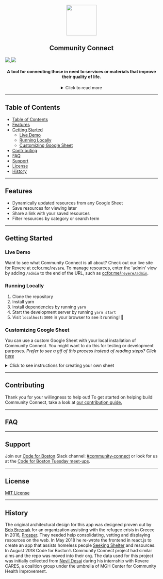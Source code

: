 <p align="center">
  <img src="https://github.com/codeforboston/communityconnect/blob/development/src/components/Header/Images/cc-mini-logo.png?raw=true" width="100px">
  <h2 align="center">Community Connect</h2>

  <a align="center" href="https://communityinviter.com/apps/cfb-public/code-for-boston-slack-invite">
    <img src="https://img.shields.io/badge/slack-codeforboston%20%23communityconnect-lightgrey.svg?logo=slack">
  </a>
  <img src="https://img.shields.io/github/commit-activity/m/codeforboston/communityconnect.svg">
</p>

<h4 align="center">A tool for connecting those in need to services or materials that improve their quality of life.</h4>
<details align="center">
  <summary>Click to read more</summary>
<p align="left">
"Community Connect" is a health resource web application that aims to consolidate information about businesses and organization available in communities that promote healthy lifestyle choices. A health resource is defined as services or materials that improve the quality of life of others, ranging from affordable child care, substance abuse counseling, domestic violence support, and more. We are working in conjunction with Massachusetts General Hospital's [Center for Community Health Improvement](https://www.massgeneral.org/cchi/), MGH Revere HealthCare Center, and Revere CARES Coalition to create an extensive database in our pilot region of Revere, Chelsea, Charlestown, and eventually the Greater Boston Area.
</p>
</details>

---

## Table of Contents 
- [Table of Contents](#Table-of-Contents)
- [Features](#Features)
- [Getting Started](#Getting-Started)
  - [Live Demo](#Live-Demo)
  - [Running Locally](#Running-Locally)
  - [Customizing Google Sheet](#Customizing-Google-Sheet)
- [Contributing](#Contributing)
- [FAQ](#FAQ)
- [Support](#Support)
- [License](#License)
- [History](#History)

---
## Features
- Dynamically updated resources from any Google Sheet
- Save resources for viewing later
- Share a link with your saved resources
- Filter resources by category or search term

---
## Getting Started
### Live Demo
Want to see what Community Connect is all about? Check out our live site for Revere at [ccfor.me/`revere`](http://ccfor.me/revere). To manage resources, enter the 'admin' view by adding `/admin` to the end of the URL, such as [ccfor.me/`revere/admin`](http://ccfor.me/revere/admin).

### Running Locally
1) Clone the repository 
2) Install yarn
3) Install dependencies by running `yarn`
4) Start the development server by running `yarn start`
5) Visit `localhost:3000` in your browser to see it running! 🎉
   
### Customizing Google Sheet
You can use a custom Google Sheet with your local installation of Community Connect. You might want to do this for testing or development purposes.
*Prefer to see a gif of this process instead of reading steps? Click [here](https://imgur.com/a/N6kdSjC)*
<details>
  <summary>Click to see instructions for creating your own sheet</summary>
  <ol>
   <li> Visit the <a href="https://docs.google.com/spreadsheets/d/1QolGVE4wVWSKdiWeMaprQGVI6MsjuLZXM5XQ6mTtONA/edit#gid=0">current spreadsheet</a></li>
   <li>Click File and select Make a Copy</li>
   <li>Click OK</li>
   <li>When viewing your copy, click SHARE in the upper-right hand corner.</li>
   <li>Click "Get shareable link" in the upper-right hand corner of the modal.</li>
   <li>Ensure that "Anyone with the link can view" is selected.</li>
   <li>Copy link</li>
   <li>Click done</li>
   <li>Click File and select "Publish to the web"</li>
   <li>Click Publish</li>
   <li>Open "src/googlesheetApi.js" in the codebase</li>
   <li>Replace "revere_key" with a portion of the URL in your clipboard</li>

   For Example, if the URL of your Google Spreadsheet is
   https://docs.google.com/spreadsheets/d/1FRd8Jw7y4CnnHCKIvkM-pjNjRVFHFHuobVU-ajXre6M/edit?usp=sharing

   Set the build-time environment variable REACT_APP_GOOGLE_SHEETS_ID to "1FRd8Jw7y4CnnHCKIvkM-pjNjRVFHFHuobVU-ajXre6M"
   </ol>
</details>


---

## Contributing
Thank you for your willingness to help out! To get started on helping build Community Connect, take a look at [our contribution guide.](/docs/CONTRIBUTING.md)
   
---

## FAQ

---

## Support
Join our [Code for Boston](https://www.codeforboston.org/) Slack channel: [#community-connect](https://communityinviter.com/apps/cfb-public/code-for-boston-slack-invite) or look for us at the [Code for Boston Tuesday meet-ups](https://meetup.com/Code-For-Boston).

---

## License
[MIT License](/LICENSE) 

---

## History
The original architectural design for this app was designed proven out by [Bob Breznak](https://github.com/bobbrez) for an organization assisting with the refugee crisis in Greece in 2016, [Prosper](http://prosper.community/). They needed help consolidating, vetting and displaying resources on the web. In May 2018 he re-wrote the frontend in react.js to create an app that assists homeless people [Seeking Shelter](https://makao2.brez.io/) and resources. In August 2018 Code for Boston’s Community Connect project had similar aims and the repo was moved into their org. The data used for this project was initially collected from [Nevil Desai](https://www.linkedin.com/in/nevildesai/) during his internship with Revere CARES, a coalition group under the umbrella of MGH Center for Community Health Improvement.
